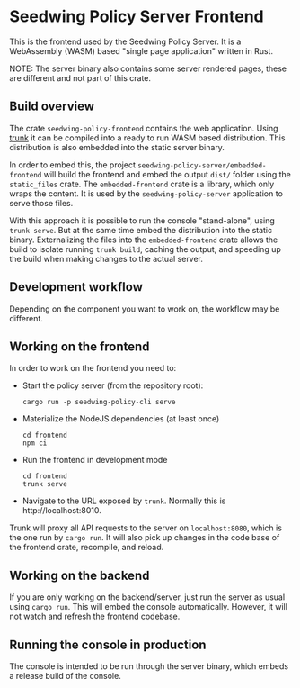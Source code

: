 # Seedwing Policy Server Frontend

This is the frontend used by the Seedwing Policy Server. It is a WebAssembly (WASM) based
"single page application" written in Rust.

NOTE: The server binary also contains some server rendered pages, these are different and not part of this crate.

## Build overview

The crate `seedwing-policy-frontend` contains the web application. Using [trunk](https://trunkrs.dev) it can be compiled
into a ready to run WASM based distribution. This distribution is also embedded into the static server binary.

In order to embed this, the project `seedwing-policy-server/embedded-frontend` will build the frontend and
embed the output `dist/` folder using the `static_files` crate. The `embedded-frontend` crate is a library, which
only wraps the content. It is used by the `seedwing-policy-server` application to serve those files.

With this approach it is possible to run the console "stand-alone", using `trunk serve`. But at the same
time embed the distribution into the static binary. Externalizing the files into the `embedded-frontend` crate
allows the build to isolate running `trunk build`, caching the output, and speeding up the build when making
changes to the actual server.

## Development workflow

Depending on the component you want to work on, the workflow may be different.

## Working on the frontend

In order to work on the frontend you need to:

* Start the policy server (from the repository root):

  ```shell
  cargo run -p seedwing-policy-cli serve
  ```

* Materialize the NodeJS dependencies (at least once)

  ```shell
  cd frontend
  npm ci
  ```

* Run the frontend in development mode

  ```shell
  cd frontend
  trunk serve
  ```

* Navigate to the URL exposed by `trunk`. Normally this is http://localhost:8010.

Trunk will proxy all API requests to the server on `localhost:8080`, which is the one run by `cargo run`. It will
also pick up changes in the code base of the frontend crate, recompile, and reload.

## Working on the backend

If you are only working on the backend/server, just run the server as usual using `cargo run`. This will embed
the console automatically. However, it will not watch and refresh the frontend codebase.

## Running the console in production

The console is intended to be run through the server binary, which embeds a release build of the console.
